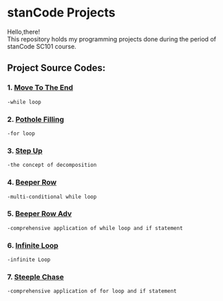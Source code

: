 # stanCode Projects
Hello,there!\
This repository holds my programming projects done during the period of stanCode SC101 course.

## Project Source Codes:
### 1. [Move To The End](https://github.com/xy677699/stanCodeProjects/blob/main/SC001_workshop/SC001_lecture01/MoveToTheEnd.py)
    -while loop
### 2. [Pothole Filling](https://github.com/xy677699/stanCodeProjects/blob/main/SC001_workshop/SC001_lecture01/PotholeFilling.py)
    -for loop
### 3. [Step Up](https://github.com/xy677699/stanCodeProjects/blob/main/SC001_workshop/SC001_lecture01/StepUp.py)
    -the concept of decomposition
### 4. [Beeper Row](https://github.com/xy677699/stanCodeProjects/blob/main/SC001_workshop/SC001_lecture02/BeeperRow.py)
    -multi-conditional while loop
### 5. [Beeper Row Adv](https://github.com/xy677699/stanCodeProjects/blob/main/SC001_workshop/SC001_lecture02/BeeperRowAdv.py)
    -comprehensive application of while loop and if statement
### 6. [Infinite Loop](https://github.com/xy677699/stanCodeProjects/blob/main/SC001_workshop/SC001_lecture02/InfiniteLoop.py)
    -infinite Loop
### 7. [Steeple Chase](https://github.com/xy677699/stanCodeProjects/blob/main/SC001_workshop/SC001_lecture02/Steeplechase.py)
    -comprehensive application of for loop and if statement
